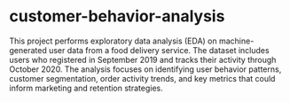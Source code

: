 # customer-behavior-analysis
This project performs exploratory data analysis (EDA) on machine-generated user data from a food delivery service. The dataset includes users who registered in September 2019 and tracks their activity through October 2020. The analysis focuses on identifying user behavior patterns, customer segmentation, order activity trends, and key metrics that could inform marketing and retention strategies.
